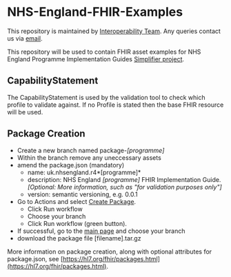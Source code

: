 # NHS-England-FHIR-Examples
This repository is maintained by [Interoperability Team](https://nhsd-confluence.digital.nhs.uk/pages/viewpage.action?spaceKey=IOPS&title=Interoperability+Standards). Any queries contact us via [email](interoperabilityteam@nhs.net).

This repository will be used to contain FHIR asset examples for NHS England Programme Implementation Guides [Simplifier project](https://simplifier.net/NHS-England-Programme-Implementation-Guides/~guides).

## CapabilityStatement
The CapabilityStatement is used by the validation tool to check which profile to validate against. If no Profile is stated then the base FHIR resource will be used.

## Package Creation
- Create a new branch named package-*[programme]*
- Within the branch remove any uneccessary assets
- amend the package.json (mandatory)
  - name: uk.nhsengland.r4*[programme]*
  - description: NHS England *[programme]* FHIR Implementation Guide. *[Optional: More information, such as "for validation purposes only"]*
  - version: semantic versioning, e.g. 0.0.1 
- Go to Actions and select [Create Package](https://github.com/ryma2fhir/Ryan-NHSEngland-FHIR-Examples/actions/workflows/createPackage.yml).
  - Click Run workflow
  - Choose your branch
  - Click Run workflow (green button).
- If successful, go to the [main page](https://github.com/ryma2fhir/Ryan-NHSEngland-FHIR-Examples) and choose your branch
- download the package file [filename].tar.gz

More information on package creation, along with optional attributes for package.json, see [https://hl7.org/fhir/packages.html](https://hl7.org/fhir/packages.html).
